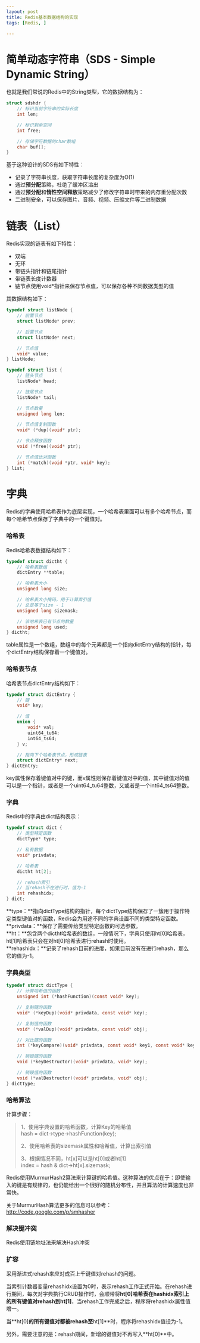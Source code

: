 ```yaml
---
layout: post
title: Redis基本数据结构的实现
tags: [Redis, ]

---
```


# 简单动态字符串（SDS - Simple Dynamic String）
也就是我们常说的Redis中的String类型，它的数据结构为：  
```C
struct sdshdr {
    // 标识当前字符串的实际长度  
    int len;

    // 标识剩余空间
    int free;

    // 存储字符数据的char数组
    char buf[];
}
```  

基于这种设计的SDS有如下特性：  
+ 记录了字符串长度，获取字符串长度的复杂度为O(1)  
+ 通过**预分配**策略，杜绝了缓冲区溢出  
+ 通过**预分配**和**惰性空间释放**策略减少了修改字符串时带来的内存重分配次数  
+ 二进制安全，可以保存图片、音频、视频、压缩文件等二进制数据  



# 链表（List）
Redis实现的链表有如下特性：  
+ 双端  
+ 无环  
+ 带链头指针和链尾指针  
+ 带链表长度计数器  
+ 链节点使用void*指针来保存节点值，可以保存各种不同数据类型的值  

其数据结构如下：  
```C
typedef struct listNode {
    // 前置节点
    struct listNode* prev;

    // 后置节点
    struct listNode* next;

    // 节点值
    void* value;
} listNode;

typedef struct list {
    // 链头节点
    listNode* head;

    // 链尾节点
    listNode* tail;

    // 节点数量
    unsigned long len;

    // 节点值复制函数
    void* (*dup)(void* ptr);

    // 节点释放函数
    void (*free)(void* ptr);

    // 节点值比对函数
    int (*match)(void *ptr, void* key);
} list;
```



# 字典
Redis的字典使用哈希表作为底层实现，一个哈希表里面可以有多个哈希节点，而每个哈希节点保存了字典中的一个键值对。  

### 哈希表
Redis哈希表数据结构如下：  
```C
typedef struct dictht {
    // 哈希表数组
    dictEntry **table;

    // 哈希表大小
    unsigned long size;

    // 哈希表大小掩码，用于计算索引值
    // 总是等于size - 1
    unsigned long sizemask;

    // 该哈希表已有节点的数量
    unsigned long used;
} dictht;
```

table属性是一个数组，数组中的每个元素都是一个指向dictEntry结构的指针，每个dictEntry结构保存着一个键值对。  

### 哈希表节点
哈希表节点dictEntry结构如下：  
```C
typedef struct dictEntry {
    // 键
    void* key;

    // 值
    union {
        void* val;
        uint64_tu64;
        int64_ts64;
    } v;

    // 指向下个哈希表节点，形成链表
    struct dictEntry* next;
} dictEntry;
```

key属性保存着键值对中的键，而v属性则保存着键值对中的值，其中键值对的值可以是一个指针，或者是一个uint64_tu64整数，又或者是一个int64_ts64整数。

### 字典
Redis中的字典由dict结构表示：  
```C
typedef struct dict {
    // 类型特定函数
    dictType* type;

    // 私有数据
    void* privdata;

    // 哈希表
    dictht ht[2];

    // rehash索引
    // 当rehash不在进行时，值为-1
    int rehashidx;
} dict;
```

**type：**指向dictType结构的指针，每个dictType结构保存了一簇用于操作特定类型键值对的函数，Redis会为用途不同的字典设置不同的类型特定函数。  
**privdata：**保存了需要传给类型特定函数的可选参数。  
**ht：**包含两个dictht哈希表的数组，一般情况下，字典只使用ht[0]哈希表，ht[1]哈希表只会在对ht[0]哈希表进行rehash时使用。  
**rehashidx：**记录了rehash目前的进度，如果目前没有在进行rehash，那么它的值为-1。  

### 字典类型
```C
typedef struct dictType {
    // 计算哈希值的函数
    unsigned int (*hashFunction)(const void* key);

    // 复制键的函数
    void* (*keyDup)(void* privdata, const void* key);

    // 复制值的函数
    void* (*valDup)(void* privdata, const void* obj);

    // 对比键的函数
    int (*keyCompare)(void* privdata, const void* key1, const void* key2);

    // 销毁键的函数
    void (*keyDestructor)(void* privdata, void* key);

    // 销毁值的函数
    void (*valDestructor)(void* privdata, void* obj);
} dictType;
```

### 哈希算法
计算步骤：  
> 1、使用字典设置的哈希函数，计算Key的哈希值  
> hash = dict->type->hashFunction(key);  
>   
> 2、使用哈希表的sizemask属性和哈希值，计算出索引值  
>   
> 3、根据情况不同，ht[x]可以是ht[0]或者ht[1]  
> index = hash & dict->ht[x].sizemask;  

Redis使用MurmurHash2算法来计算键的哈希值。这种算法的优点在于：即使输入的键是有规律的，也仍能给出一个很好的随机分布性，并且算法的计算速度也非常快。  

关于MurmurHash算法更多的信息可以参考：http://code.google.com/p/smhasher

### 解决键冲突
Redis使用链地址法来解决Hash冲突

### 扩容
采用渐进式rehash来应对成百上千键值对rehash的问题。  

当索引计数器变量rehashidx设置为0时，表示rehash工作正式开始。在rehash进行期间，每次对字典执行CRUD操作时，会顺带将**ht[0]**哈希表在hashidx索引上的所有键值对rehash到**ht[1]**，当rehash工作完成之后，程序将rehashidx属性值增一。  

当**ht[0]**的所有键值对都被rehash至**ht[1]**时，程序将rehashidx值设为-1。  

另外，需要注意的是：rehash期间，新增的键值对不再写入**ht[0]**中。  